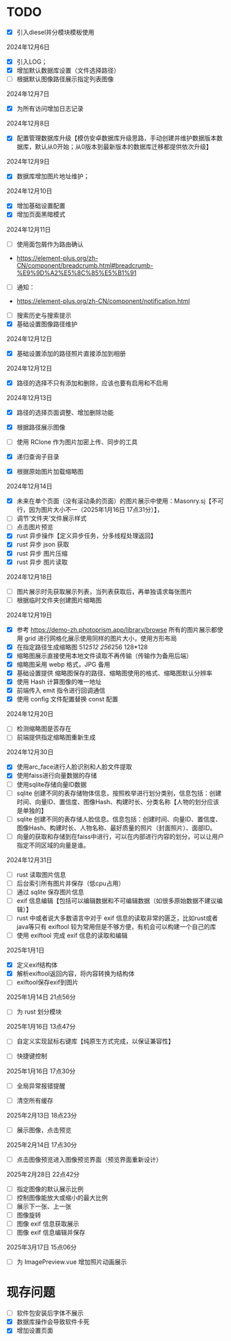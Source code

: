 # TODO

- [x] 引入diesel并分模块模板使用

2024年12月6日

- [x] 引入LOG；
- [x] 增加默认数据库设置（文件选择路径）
- [ ] 根据默认图像路径展示指定列表图像

2024年12月7日

- [x] 为所有访问增加日志记录

2024年12月8日
- [x] 配置管理数据库升级【模仿安卓数据库升级思路，手动创建并维护数据版本数据库，默认从0开始；从0版本到最新版本的数据库迁移都提供依次升级】

2024年12月9日
- [x] 数据库增加图片地址维护；

2024年12月10日
- [x] 增加基础设置配置
- [x] 增加页面黑暗模式

2024年12月11日
- [ ] 使用面包屑作为路由确认
- https://element-plus.org/zh-CN/component/breadcrumb.html#breadcrumb-%E9%9D%A2%E5%8C%85%E5%B1%91
- [ ] 通知：
- https://element-plus.org/zh-CN/component/notification.html

- [ ] 搜索历史与搜索提示
- [x] 基础设置图像路径维护

2024年12月12日
- [x] 基础设置添加的路径照片直接添加到相册

2024年12月12日
- [x] 路径的选择不只有添加和删除，应该也要有启用和不启用

2024年12月13日
- [x] 路径的选择页面调整、增加删除功能
- [x] 根据路径展示图像
- [ ] 使用 RClone 作为图片加密上传、同步的工具
- [x] 递归查询子目录
- [x] 根据原始图片加载缩略图


2024年12月14日
- [x] 未来在单个页面（没有滚动条的页面）的图片展示中使用：Masonry.sj【不可行，因为图片大小不一（2025年1月16日 17点31分）】，
- [ ] 调节‘文件夹’文件展示样式
- [ ] 点击图片预览
- [x] rust 异步操作【定义异步任务，分多线程处理返回】
- [x] rust 异步 json 获取
- [x] rust 异步 图片压缩
- [x] rust 异步 图片读取

2024年12月18日
- [ ] 图片展示时先获取展示列表，当列表获取后，再单独请求每张图片
- [ ] 根据临时文件夹创建图片缩略图

2024年12月19日
- [x] 参考 https://demo-zh.photoprism.app/library/browse 所有的图片展示都使用 grid 进行网格化展示使用同样的图片大小，使用方形布局
- [x] 在指定路径生成缩略图 512*512 256*256 128*128
- [x] 缩略图展示直接使用本地文件读取不再传输（传输作为备用后端）
- [x] 缩略图采用 webp 格式，JPG 备用
- [x] 基础设置提供 缩略图保存的路径、缩略图使用的格式、缩略图默认分辨率
- [x] 使用 Hash 计算图像的唯一地址
- [x] 前端传入 emit 指令进行回调通信
- [x] 使用 config 文件配置替换 const 配置

2024年12月20日
- [ ] 检测缩略图是否存在
- [ ] 前端提供指定缩略图重新生成

2024年12月30日
- [x] 使用arc_face进行人脸识别和人脸文件提取
- [x] 使用faiss进行向量数据的存储
- [ ] 使用sqlite存储向量ID数据
- [ ] sqlite 创建不同的表存储物体信息，按照枚举进行划分类别，信息包括：创建时间、向量ID、置信度、图像Hash、构建时长、分类名称【人物的划分应该是单独的】
- [ ] sqlite 创建不同的表存储人脸信息。信息包括：创建时间、向量ID、置信度、图像Hash、构建时长、人物名称、最好质量的照片（封面照片）、面部ID。
- [ ] 向量的获取和存储到在faiss中进行，可以在内部进行内容的划分，可以让用户指定不同区域的向量是谁。

2024年12月31日
- [ ] rust 读取图片信息
- [ ] 后台索引所有图片并保存（低cpu占用）
- [ ] 通过 sqlite 保存图片信息
- [ ] exif 信息编辑【包括可以编辑数据和不可编辑数据（如很多原始数据不建议编辑）】
- [ ] rust 中或者说大多数语言中对于 exif 信息的读取非常的匮乏，比如rust或者java等只有 exiftool 较为常用但是不够方便，有机会可以构建一个自己的库
- [ ] 使用 exiftool 完成 exif 信息的读取和编辑

2025年1月1日
- [x] 定义exif结构体
- [x] 解析exiftool返回内容，将内容转换为结构体
- [ ] exiftool保存exif到图片

2025年1月14日 21点56分
- [ ] 为 rust 划分模块

2025年1月16日 13点47分
- [ ] 自定义实现鼠标右键库【纯原生方式完成，以保证兼容性】
- [ ] 快捷键控制


2025年1月16日 17点30分
- [ ] 全局异常报错提醒
- [ ] 清空所有缓存


2025年2月13日 18点23分
- [ ] 展示图像，点击预览


2025年2月14日 17点30分
- [ ] 点击图像预览进入图像预览界面（预览界面重新设计）

2025年2月28日 22点42分
- [ ] 指定图像的默认展示比例
- [ ] 控制图像能放大或缩小的最大比例
- [ ] 展示下一张、上一张
- [ ] 图像旋转
- [ ] 图像 exif 信息获取展示
- [ ] 图像 exif 信息编辑并保存

2025年3月17日 15点06分
- [ ] 为 ImagePreview.vue 增加照片动画展示

# 现存问题

- [ ] 软件包安装后字体不展示
- [x] 数据库操作会导致软件卡死
- [x] 增加设置页面
